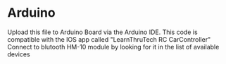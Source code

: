# Arduino
Upload this file to Arduino Board via the Arduino IDE. 
This code is compatible with the IOS app called "LearnThruTech RC CarController"
Connect to blutooth HM-10 module by looking for it in the list of available devices
